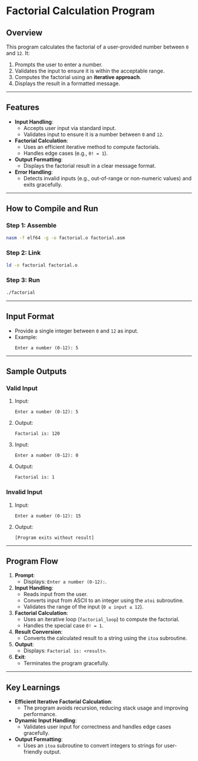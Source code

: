 # **Factorial Calculation Program**

## **Overview**
This program calculates the factorial of a user-provided number between `0` and `12`. It:
1. Prompts the user to enter a number.
2. Validates the input to ensure it is within the acceptable range.
3. Computes the factorial using an **iterative approach**.
4. Displays the result in a formatted message.

---

## **Features**
- **Input Handling**:
  - Accepts user input via standard input.
  - Validates input to ensure it is a number between `0` and `12`.
- **Factorial Calculation**:
  - Uses an efficient iterative method to compute factorials.
  - Handles edge cases (e.g., `0! = 1`).
- **Output Formatting**:
  - Displays the factorial result in a clear message format.
- **Error Handling**:
  - Detects invalid inputs (e.g., out-of-range or non-numeric values) and exits gracefully.

---

## **How to Compile and Run**

### **Step 1: Assemble**
```bash
nasm -f elf64 -g -o factorial.o factorial.asm
```

### **Step 2: Link**
```bash
ld -o factorial factorial.o
```

### **Step 3: Run**
```bash
./factorial
```

---

## **Input Format**
- Provide a single integer between `0` and `12` as input.
- Example:
  ```
  Enter a number (0-12): 5
  ```

---

## **Sample Outputs**

### **Valid Input**
1. Input:
   ```
   Enter a number (0-12): 5
   ```
2. Output:
   ```
   Factorial is: 120
   ```

3. Input:
   ```
   Enter a number (0-12): 0
   ```
4. Output:
   ```
   Factorial is: 1
   ```

### **Invalid Input**
1. Input:
   ```
   Enter a number (0-12): 15
   ```
2. Output:
   ```
   [Program exits without result]
   ```

---

## **Program Flow**

1. **Prompt**:
   - Displays: `Enter a number (0-12):`.
2. **Input Handling**:
   - Reads input from the user.
   - Converts input from ASCII to an integer using the `atoi` subroutine.
   - Validates the range of the input (`0 ≤ input ≤ 12`).
3. **Factorial Calculation**:
   - Uses an iterative loop (`factorial_loop`) to compute the factorial.
   - Handles the special case `0! = 1`.
4. **Result Conversion**:
   - Converts the calculated result to a string using the `itoa` subroutine.
5. **Output**:
   - Displays: `Factorial is: <result>`.
6. **Exit**:
   - Terminates the program gracefully.

---

## **Key Learnings**
- **Efficient Iterative Factorial Calculation**:
  - The program avoids recursion, reducing stack usage and improving performance.
- **Dynamic Input Handling**:
  - Validates user input for correctness and handles edge cases gracefully.
- **Output Formatting**:
  - Uses an `itoa` subroutine to convert integers to strings for user-friendly output.